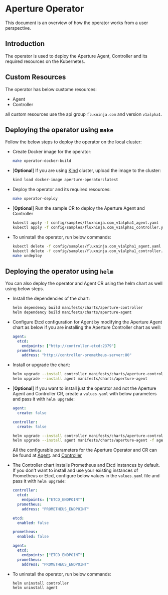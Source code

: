 # Aperture Operator

This document is an overview of how the operator works from a user perspective.

## Introduction

The operator is used to deploy the Aperture Agent, Controller and its required resources on the Kubernetes.

## Custom Resources

The operator has below custome resources:

- Agent
- Controller

all custom resources use the api group `fluxninja.com` and version `v1alpha1`.

## Deploying the operator using `make`

Follow the below steps to deploy the operator on the local cluster:

- Create Docker image for the operator:

  ```bash
  make operator-docker-build
  ```

- [**Optional**] If you are using [Kind](https://kind.sigs.k8s.io/docs/user/quick-start/) cluster, upload the image to the cluster:

  ```bash
  kind load docker-image aperture-operator:latest
  ```

- Deploy the operator and its required resources:

  ```bash
  make operator-deploy
  ```

- [**Optional**] Run the sample CR to deploy the Aperture Agent and Controller

  ```bash
  kubectl apply -f config/samples/fluxninja.com_v1alpha1_agent.yaml
  kubectl apply -f config/samples/fluxninja.com_v1alpha1_controller.yaml
  ```

- To uninstall the operator, run below commands:

  ```bash
  kubectl delete -f config/samples/fluxninja.com_v1alpha1_agent.yaml
  kubectl delete -f config/samples/fluxninja.com_v1alpha1_controller.yaml
  make undeploy
  ```

## Deploying the operator using `helm`

You can also deploy the operator and Agent CR using the helm chart as well using below steps.

- Install the dependencies of the chart:

  ```bash
  helm dependency build manifests/charts/aperture-controller
  helm dependency build manifests/charts/aperture-agent
  ```

- Configure Etcd configuration for Agent by modifying the Aperture Agent chart as below if you are installing the Aperture Controller chart as well:

  ```yaml
  agent:
    etcd:
      endpoints: ["http://controller-etcd:2379"]
    prometheus:
      address: "http://controller-prometheus-server:80"
  ```

- Install or upgrade the chart:

  ```bash
  helm upgrade --install controller manifests/charts/aperture-controller
  helm upgrade --install agent manifests/charts/aperture-agent
  ```

- [**Optional**] If you want to install just the operator and not the Aperture Agent and Controller CR, create a `values.yaml` with below parameters and pass it with `helm upgrade`:

  ```yaml
  agent:
    create: false
  ```

  ```yaml
  controller:
    create: false
  ```

  ```bash
  helm upgrade --install controller manifests/charts/aperture-controller -f controller-values.yaml
  helm upgrade --install agent manifests/charts/aperture-agent -f agent-values.yaml
  ```

  All the configurable parameters for the Aperture Operator and CR can be found at
  [Agent](./manifests/charts/aperture-agent/README.md).
  and [Controller](./manifests/charts/aperture-controller/README.md)

- The Controller chart installs Prometheus and Etcd instances by default. If you don't want to install and use your existing instances of Prometheus or Etcd, configure below values in the `values.yaml` file and pass it with `helm upgrade`:

  ```yaml
  controller:
    etcd:
      endpoints: ["ETCD_ENDPOINT"]
    prometheus:
      address: "PROMETHEUS_ENDPOINT"

  etcd:
    enabled: false

  prometheus:
    enabled: false
  ```

  ```yaml
  agent:
    etcd:
      endpoints: ["ETCD_ENDPOINT"]
    prometheus:
      address: "PROMETHEUS_ENDPOINT"
  ```

- To uninstall the operator, run below commands:

  ```bash
  helm uninstall controller
  helm uninstall agent
  ```
